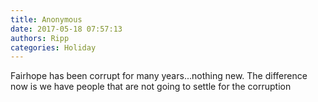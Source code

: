 ```yaml
---
title: Anonymous
date: 2017-05-18 07:57:13
authors: Ripp
categories: Holiday
---
```


 Fairhope has been corrupt for many years...nothing new. 
The difference now is we have people that are not going to settle for the corruption